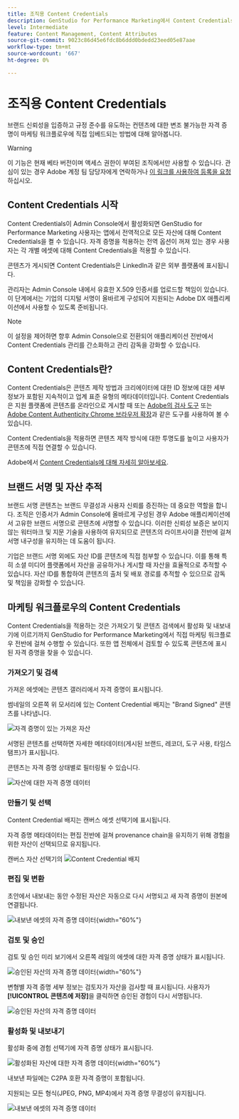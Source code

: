 ```yaml
---
title: 조직용 Content Credentials
description: GenStudio for Performance Marketing에서 Content Credentials을 적용하고 검토하는 방법에 대해 알아봅니다.
level: Intermediate
feature: Content Management, Content Attributes
source-git-commit: 9023c86d45e6fdc8b6ddd0bdedd23eed05e87aae
workflow-type: tm+mt
source-wordcount: '667'
ht-degree: 0%

---
```


# 조직용 Content Credentials

브랜드 신뢰성을 입증하고 규정 준수를 유도하는 컨텐츠에 대한 변조 불가능한 자격 증명이 마케팅 워크플로우에 직접 임베드되는 방법에 대해 알아봅니다.

>[!WARNING]
>
> 이 기능은 현재 베타 버전이며 액세스 권한이 부여된 조직에서만 사용할 수 있습니다. 관심이 있는 경우 Adobe 계정 팀 담당자에게 연락하거나 [이 링크를 사용하여 등록을 요청](https://www.feedbackprogram.adobe.com/c/a/5aWPEOthrDv22Mf9CyekOy?source=qr)하십시오.


## Content Credentials 시작

Content Credentials이 Admin Console에서 활성화되면 GenStudio for Performance Marketing 사용자는 앱에서 전역적으로 모든 자산에 대해 Content Credentials을 켤 수 있습니다. 자격 증명을 적용하는 전역 옵션이 꺼져 있는 경우 사용자는 각 개별 에셋에 대해 Content Credentials을 적용할 수 있습니다.

콘텐츠가 게시되면 Content Credentials은 LinkedIn과 같은 외부 플랫폼에 표시됩니다.

관리자는 Admin Console 내에서 유효한 X.509 인증서를 업로드할 책임이 있습니다. 이 단계에서는 기업의 디지털 서명이 올바르게 구성되어 지원되는 Adobe DX 애플리케이션에서 사용할 수 있도록 준비됩니다.

>[!NOTE]
>
>이 설정을 제어하면 향후 Admin Console으로 전환되어 애플리케이션 전반에서 Content Credentials 관리를 간소화하고 관리 감독을 강화할 수 있습니다.

## Content Credentials란? 

Content Credentials은 콘텐츠 제작 방법과 크리에이터에 대한 ID 정보에 대한 세부 정보가 포함된 지속적이고 업계 표준 유형의 메타데이터입니다. Content Credentials은 지원 플랫폼에 콘텐츠를 온라인으로 게시할 때 또는 [Adobe의 검사 도구](https://contentauthenticity.adobe.com/inspect) 또는 [Adobe Content Authenticity Chrome 브라우저 확장](https://helpx.adobe.com/kr/creative-cloud/help/cai/adobe-content-authenticity-chrome-browser-extension.html)과 같은 도구를 사용하여 볼 수 있습니다.  

Content Credentials을 적용하면 콘텐츠 제작 방식에 대한 투명도를 높이고 사용자가 콘텐츠에 직접 연결할 수 있습니다.

Adobe에서 [Content Credentials에 대해 자세히 알아보세요](https://helpx.adobe.com/kr/creative-cloud/help/content-credentials.html).

## 브랜드 서명 및 자산 추적

브랜드 서명 콘텐츠는 브랜드 무결성과 사용자 신뢰를 증진하는 데 중요한 역할을 합니다. 조직은 인증서가 Admin Console에 올바르게 구성된 경우 Adobe 애플리케이션에서 고유한 브랜드 서명으로 콘텐츠에 서명할 수 있습니다. 이러한 신뢰성 보증은 보이지 않는 워터마크 및 지문 기술을 사용하여 유지되므로 콘텐츠의 라이프사이클 전반에 걸쳐 서명 내구성을 유지하는 데 도움이 됩니다.

기업은 브랜드 서명 외에도 자산 ID를 콘텐츠에 직접 첨부할 수 있습니다. 이를 통해 특히 소셜 미디어 플랫폼에서 자산을 공유하거나 게시할 때 자산을 효율적으로 추적할 수 있습니다. 자산 ID를 통합하여 콘텐츠의 출처 및 배포 경로를 추적할 수 있으므로 감독 및 책임을 강화할 수 있습니다.

## 마케팅 워크플로우의 Content Credentials

Content Credentials을 적용하는 것은 가져오기 및 콘텐츠 검색에서 활성화 및 내보내기에 이르기까지 GenStudio for Performance Marketing에서 직접 마케팅 워크플로우 전반에 걸쳐 수행할 수 있습니다. 또한 앱 전체에서 검토할 수 있도록 콘텐츠에 표시된 자격 증명을 찾을 수 있습니다.

### 가져오기 및 검색

가져온 에셋에는 콘텐츠 갤러리에서 자격 증명이 표시됩니다.

썸네일의 오른쪽 위 모서리에 있는 Content Credential 배지는 &quot;Brand Signed&quot; 콘텐츠를 나타냅니다.

![자격 증명이 있는 가져온 자산](./images/import-discovery1.png)

서명된 콘텐츠를 선택하면 자세한 메타데이터(게시된 브랜드, 레코더, 도구 사용, 타임스탬프)가 표시됩니다.

콘텐츠는 자격 증명 상태별로 필터링될 수 있습니다.

![자산에 대한 자격 증명 데이터](./images/import-discovery2.png)

### 만들기 및 선택

Content Credential 배지는 캔버스 에셋 선택기에 표시됩니다.

자격 증명 메타데이터는 편집 전반에 걸쳐 provenance chain을 유지하기 위해 경험을 위한 자산이 선택되므로 유지됩니다.

캔버스 자산 선택기의 ![Content Credential 배지](./images/creation-selection1.png)

### 편집 및 변환

초안에서 내보내는 동안 수정된 자산은 자동으로 다시 서명되고 새 자격 증명이 원본에 연결됩니다.

![내보낸 에셋의 자격 증명 데이터](./images/edit-and-transformation1.png){width="60%"}

### 검토 및 승인

검토 및 승인 미리 보기에서 오른쪽 레일의 에셋에 대한 자격 증명 상태가 표시됩니다.

![승인된 자산의 자격 증명 데이터](./images/review-and-approve1.png){width="60%"}

변형별 자격 증명 세부 정보는 검토자가 자산을 검사할 때 표시됩니다. 사용자가 **[!UICONTROL 콘텐츠에 저장]**&#x200B;을 클릭하면 승인된 경험이 다시 서명됩니다.

![승인된 자산의 자격 증명 데이터](./images/review-and-approve2.png)

### 활성화 및 내보내기

활성화 중에 경험 선택기에 자격 증명 상태가 표시됩니다.

![활성화된 자산에 대한 자격 증명 데이터](./images/activate-export1.png){width="60%"}

내보낸 파일에는 C2PA 호환 자격 증명이 포함됩니다.

지원되는 모든 형식(JPEG, PNG, MP4)에서 자격 증명 무결성이 유지됩니다.

![내보낸 에셋의 자격 증명 데이터](./images/activate-export2.png)

